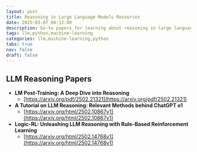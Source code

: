 ```yaml
---
layout: post
title: Reasoning in Large Language Models Resources
date: 2025-03-07 00:12:00
description: Go-to papers for learning about reasoning in large language models
tags: llm,python,machine-learning
categories: llm,machine-learning,python
tabs: true
nav: false
draft: false
---
```

## LLM Reasoning Papers

* **LM Post-Training: A Deep Dive into Reasoning**
    * [https://arxiv.org/pdf/2502.21321](https://arxiv.org/pdf/2502.21321)
* **A Tutorial on LLM Reasoning: Relevant Methods behind ChatGPT o1**
    * [https://arxiv.org/html/2502.10867v1](https://arxiv.org/html/2502.10867v1)
* **Logic-RL: Unleashing LLM Reasoning with Rule-Based Reinforcement Learning**
    * [https://arxiv.org/html/2502.14768v1](https://arxiv.org/html/2502.14768v1)